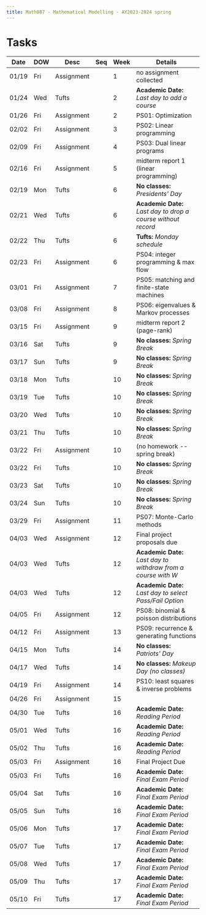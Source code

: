 ```yaml
---
title: Math087 - Mathematical Modelling - AY2023-2024 spring
---
```


# **Tasks**
  

  | Date  | DOW | Desc       | Seq | Week | Details                                                        |
  |-------|-----|------------|-----|------|----------------------------------------------------------------|
  | 01/19 | Fri | Assignment |     | 1    | no assignment collected                                        |
  | 01/24 | Wed | Tufts      |     | 2    | **Academic Date:** *Last day to add a course*                  |
  | 01/26 | Fri | Assignment |     | 2    | PS01: Optimization                                             |
  | 02/02 | Fri | Assignment |     | 3    | PS02: Linear programming                                       |
  | 02/09 | Fri | Assignment |     | 4    | PS03: Dual linear programs                                     |
  | 02/16 | Fri | Assignment |     | 5    | midterm report 1 (linear programming)                          |
  | 02/19 | Mon | Tufts      |     | 6    | **No classes:** *Presidents' Day*                              |
  | 02/21 | Wed | Tufts      |     | 6    | **Academic Date:** *Last day to drop a course without record*  |
  | 02/22 | Thu | Tufts      |     | 6    | **Tufts:** *Monday schedule*                                   |
  | 02/23 | Fri | Assignment |     | 6    | PS04: integer programming & max flow                           |
  | 03/01 | Fri | Assignment |     | 7    | PS05: matching and finite-state machines                       |
  | 03/08 | Fri | Assignment |     | 8    | PS06: eigenvalues & Markov processes                           |
  | 03/15 | Fri | Assignment |     | 9    | midterm report 2 (page-rank)                                   |
  | 03/16 | Sat | Tufts      |     | 9    | **No classes:** *Spring Break*                                 |
  | 03/17 | Sun | Tufts      |     | 9    | **No classes:** *Spring Break*                                 |
  | 03/18 | Mon | Tufts      |     | 10   | **No classes:** *Spring Break*                                 |
  | 03/19 | Tue | Tufts      |     | 10   | **No classes:** *Spring Break*                                 |
  | 03/20 | Wed | Tufts      |     | 10   | **No classes:** *Spring Break*                                 |
  | 03/21 | Thu | Tufts      |     | 10   | **No classes:** *Spring Break*                                 |
  | 03/22 | Fri | Assignment |     | 10   | (no homework -- spring break)                                  |
  | 03/22 | Fri | Tufts      |     | 10   | **No classes:** *Spring Break*                                 |
  | 03/23 | Sat | Tufts      |     | 10   | **No classes:** *Spring Break*                                 |
  | 03/24 | Sun | Tufts      |     | 10   | **No classes:** *Spring Break*                                 |
  | 03/29 | Fri | Assignment |     | 11   | PS07: Monte-Carlo methods                                      |
  | 04/03 | Wed | Assignment |     | 12   | Final project proposals due                                    |
  | 04/03 | Wed | Tufts      |     | 12   | **Academic Date:** *Last day to withdraw from a course with W* |
  | 04/03 | Wed | Tufts      |     | 12   | **Academic Date:** *Last day to select Pass/Fail Option*       |
  | 04/05 | Fri | Assignment |     | 12   | PS08: binomial & poisson distributions                         |
  | 04/12 | Fri | Assignment |     | 13   | PS09: recurrence & generating functions                        |
  | 04/15 | Mon | Tufts      |     | 14   | **No classes:** *Patriots' Day*                                |
  | 04/17 | Wed | Tufts      |     | 14   | **No classes:** *Makeup Day (no classes)*                      |
  | 04/19 | Fri | Assignment |     | 14   | PS10: least squares & inverse problems                         |
  | 04/26 | Fri | Assignment |     | 15   |                                                                |
  | 04/30 | Tue | Tufts      |     | 16   | **Academic Date:** *Reading Period*                            |
  | 05/01 | Wed | Tufts      |     | 16   | **Academic Date:** *Reading Period*                            |
  | 05/02 | Thu | Tufts      |     | 16   | **Academic Date:** *Reading Period*                            |
  | 05/03 | Fri | Assignment |     | 16   | Final Project Due                                              |
  | 05/03 | Fri | Tufts      |     | 16   | **Academic Date:** *Final Exam Period*                         |
  | 05/04 | Sat | Tufts      |     | 16   | **Academic Date:** *Final Exam Period*                         |
  | 05/05 | Sun | Tufts      |     | 16   | **Academic Date:** *Final Exam Period*                         |
  | 05/06 | Mon | Tufts      |     | 17   | **Academic Date:** *Final Exam Period*                         |
  | 05/07 | Tue | Tufts      |     | 17   | **Academic Date:** *Final Exam Period*                         |
  | 05/08 | Wed | Tufts      |     | 17   | **Academic Date:** *Final Exam Period*                         |
  | 05/09 | Thu | Tufts      |     | 17   | **Academic Date:** *Final Exam Period*                         |
  | 05/10 | Fri | Tufts      |     | 17   | **Academic Date:** *Final Exam Period*                         |

